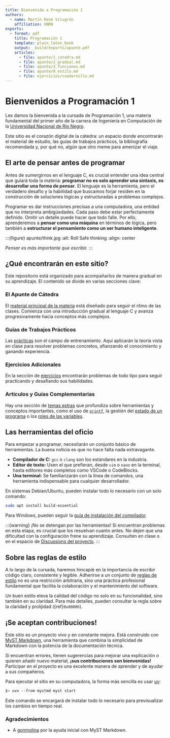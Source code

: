 ```yaml
---
title: Bienvenida a Programación 1
authors:
  - name: Martín René Vilugrón
    affiliation: UNRN
exports:
  - format: pdf
    title: Programación 1
    template: plain_latex_book
    output: _build/exports/apunte.pdf
    articles:
      - file: apunte/1_catedra.md
      - file: apunte/2_gradual.md
      - file: apunte/3_funciones.md
      - file: apunte/0_estilo.md
      - file: ejercicios/cuadernillo.md
---
```


# Bienvenidos a Programación 1

Les damos la bienvenida a la cursada de Programación 1, una materia fundamental del primer año de la carrera de Ingeniería en Computación de la [Universidad Nacional de Río Negro](https://www.unrn.edu.ar).

Este sitio es el corazón digital de la cátedra: un espacio donde encontrarán el material de estudio, las guías de trabajos prácticos, la bibliografía recomendada y, por qué no, algún que otro meme para amenizar el viaje.

## El arte de pensar antes de programar

Antes de sumergirnos en el lenguaje C, es crucial entender una idea central que guiará toda la materia: **programar no es solo aprender una sintaxis, es desarrollar una forma de pensar**. El lenguaje es la herramienta, pero el verdadero desafío y la habilidad que buscamos forjar residen en la construcción de soluciones lógicas y estructuradas a problemas complejos.

Programar es dar instrucciones precisas a una computadora, una entidad que no interpreta ambigüedades. Cada paso debe estar perfectamente definido. Omitir un detalle puede hacer que todo falle. Por ello, aprenderemos a **pensar como una máquina** en términos de lógica, pero también a **estructurar el pensamiento como un ser humano inteligente**.

:::{figure} apunte/think.jpg
:alt: Roll Safe thinking
:align: center

_Pensar es más importante que escribir._
:::

## ¿Qué encontrarán en este sitio?

Este repositorio está organizado para acompañarlos de manera gradual en su aprendizaje. El contenido se divide en varias secciones clave:

### El Apunte de Cátedra

El [material principal de la materia](apunte/1_catedra.md) está diseñado para seguir el ritmo de las clases. Comienza con una introducción gradual al lenguaje C y avanza progresivamente hacia conceptos más complejos.

### Guías de Trabajos Prácticos

Las [prácticas](practicas/TP0-2024.md) son el campo de entrenamiento. Aquí aplicarán la teoría vista en clase para resolver problemas concretos, afianzando el conocimiento y ganando experiencia.

### Ejercicios Adicionales

En la sección de [ejercicios](ejercicios/cuadernillo.md) encontrarán problemas de todo tipo para seguir practicando y desafiando sus habilidades.

### Artículos y Guías Complementarias

Hay una sección de [temas extras](extras/binarios.md) que profundiza sobre herramientas y conceptos importantes, como el uso de [`printf`](./extras/printf.md), la gestión del [estado de un programa](./extras/estado.md) o los [roles de las variables](extras/roles.md).

## Las herramientas del oficio

Para empezar a programar, necesitarán un conjunto básico de herramientas. La buena noticia es que no hace falta nada extravagante.

- **Compilador de C:** `gcc` o `clang` son los estándares en la industria.
- **Editor de texto:** Usen el que prefieran, desde `vim` o `nano` en la terminal, hasta editores más completos como VSCode o CodeBlocks.
- **Una terminal:** Se familiarizarán con la línea de comandos, una herramienta indispensable para cualquier desarrollador.

En sistemas Debian/Ubuntu, pueden instalar todo lo necesario con un solo comando:

```bash
sudo apt install build-essential
```

Para Windows, pueden seguir la [guía de instalación del compilador](./guias/compilador.md).

:::{warning} ¡No se detengan por las herramientas!
Si encuentran problemas en esta etapa, es crucial que los resuelvan cuanto antes. No dejen que una dificultad con la configuración frene su aprendizaje. Consulten en clase o en el espacio de [Discussions del proyecto](https://github.com/orgs/INGCOM-UNRN-P1/discussions).
:::

## Sobre las reglas de estilo

A lo largo de la cursada, haremos hincapié en la importancia de escribir código claro, consistente y legible. Adherirse a un conjunto de [reglas de estilo](apunte/0_estilo.md) no es una restricción arbitraria, sino una práctica profesional fundamental que facilita la colaboración y el mantenimiento del software.

Un buen estilo eleva la calidad del código no solo en su funcionalidad, sino también en su claridad. Para más detalles, pueden consultar la regla sobre la claridad y prolijidad ({ref}`0x0000h`).

## ¡Se aceptan contribuciones!

Este sitio es un proyecto vivo y en constante mejora. Está construido con [MyST Markdown](https://mystmd.org/), una herramienta que combina la simplicidad de Markdown con la potencia de la documentación técnica.

Si encuentran errores, tienen sugerencias para mejorar una explicación o quieren añadir nuevo material, **¡sus contribuciones son bienvenidas!** Participar en el proyecto es una excelente manera de aprender y de ayudar a sus compañeros.

Para ejecutar el sitio en su computadora, la forma más sencilla es usar [uv](https://docs.astral.sh/uv/):

```sh
$> uvx --from mystmd myst start
```

Este comando se encargará de instalar todo lo necesario para previsualizar los cambios en tiempo real.

### Agradecimientos

- A [gonmolina](https://github.com/gonmolina) por la ayuda inicial con MyST Markdown.